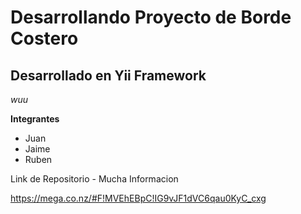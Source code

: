 Desarrollando Proyecto de Borde Costero
==============

Desarrollado en Yii Framework 
--------------

*wuu*

**Integrantes**

- Juan
- Jaime
- Ruben

Link de Repositorio - Mucha Informacion

https://mega.co.nz/#F!MVEhEBpC!IG9vJF1dVC6qau0KyC_cxg